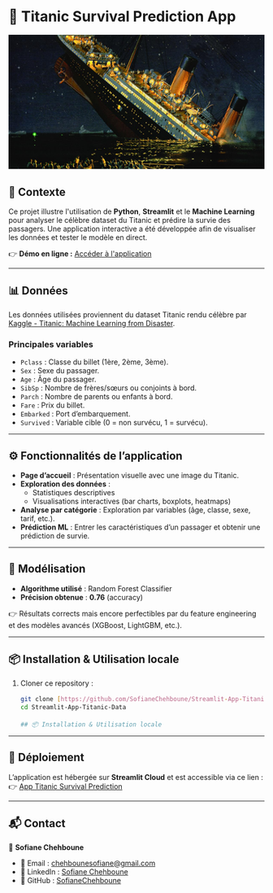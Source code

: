 # 🚢 Titanic Survival Prediction App

![Image du Titanic](https://raw.githubusercontent.com/SofianeChehboune/Streamlit-App-Titanic-Data/main/titanic.jpg)


## 📌 Contexte
Ce projet illustre l'utilisation de **Python**, **Streamlit** et le **Machine Learning** pour analyser le célèbre dataset du Titanic et prédire la survie des passagers. Une application interactive a été développée afin de visualiser les données et tester le modèle en direct.

👉 **Démo en ligne :** [Accéder à l'application](https://app-app-titanic-data-bdwwycbgdejsmtuv4ntkss.streamlit.app/)

---

## 📊 Données
Les données utilisées proviennent du dataset Titanic rendu célèbre par [Kaggle - Titanic: Machine Learning from Disaster](https://www.kaggle.com/c/titanic).

### Principales variables
- `Pclass` : Classe du billet (1ère, 2ème, 3ème).
- `Sex` : Sexe du passager.
- `Age` : Âge du passager.
- `SibSp` : Nombre de frères/sœurs ou conjoints à bord.
- `Parch` : Nombre de parents ou enfants à bord.
- `Fare` : Prix du billet.
- `Embarked` : Port d’embarquement.
- `Survived` : Variable cible (0 = non survécu, 1 = survécu).

---

## ⚙️ Fonctionnalités de l’application
- **Page d’accueil** : Présentation visuelle avec une image du Titanic.
- **Exploration des données** :
    - Statistiques descriptives
    - Visualisations interactives (bar charts, boxplots, heatmaps)
- **Analyse par catégorie** : Exploration par variables (âge, classe, sexe, tarif, etc.).
- **Prédiction ML** : Entrer les caractéristiques d’un passager et obtenir une prédiction de survie.

---

## 🤖 Modélisation
- **Algorithme utilisé** : Random Forest Classifier
- **Précision obtenue** : **0.76** (accuracy)

👉 Résultats corrects mais encore perfectibles par du feature engineering et des modèles avancés (XGBoost, LightGBM, etc.).

---

## 📦 Installation & Utilisation locale
1. Cloner ce repository :
   ```bash
   git clone [https://github.com/SofianeChehboune/Streamlit-App-Titanic-Data.git](https://github.com/SofianeChehboune/Streamlit-App-Titanic-Data.git)
   cd Streamlit-App-Titanic-Data

   ## 📦 Installation & Utilisation locale

---
## 🚀 Déploiement
L’application est hébergée sur **Streamlit Cloud** et est accessible via ce lien :
👉 [App Titanic Survival Prediction](https://app-app-titanic-data-bdwwycbgdejsmtuv4ntkss.streamlit.app/)

---
## 📬 Contact
👤 **Sofiane Chehboune**
- 📧 Email : [chehbounesofiane@gmail.com](mailto:chehbounesofiane@gmail.com)
- 💼 LinkedIn : [Sofiane Chehboune](https://www.linkedin.com/in/sofiane-chehboune-5b243766/)
- 🐙 GitHub : [SofianeChehboune](https://github.com/SofianeChehboune)
